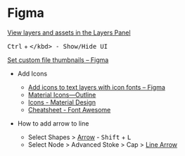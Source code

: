 # Figma


[View layers and assets in the Layers Panel](https://help.figma.com/hc/en-us/articles/360039831974-View-layers-and-assets-in-the-Layers-Panel)

<kbd>Ctrl</kbd> + <kbd>\</kbd> - Show/Hide UI


[Set custom file thumbnails – Figma](https://help.figma.com/hc/en-us/articles/360038511413-Set-custom-file-thumbnails)

* Add Icons
  * [Add icons to text layers with icon fonts – Figma](https://help.figma.com/hc/en-us/articles/360040449513-Add-icons-to-text-layers-with-icon-fonts)
  * [Material Icons—Outline](https://www.figma.com/resources/assets/material-icons-outline/)
  * [Icons - Material Design](https://material.io/resources/icons/?icon=info&style=outline)
  * [Cheatsheet - Font Awesome](https://fontawesome.com/cheatsheet)


* How to add arrow to line
  * Select Shapes > [Arrow](https://help.figma.com/hc/en-us/articles/360040450133-Using-Shape-Tools#h_677f8eba-73c4-4987-a64b-c0226aaec392) - <kbd>Shift</kbd> + <kbd>L</kbd>
  * Select Node > Advanced Stoke > Cap > [Line Arrow](https://www.figma.com/plugin-docs/api/StrokeCap/)
